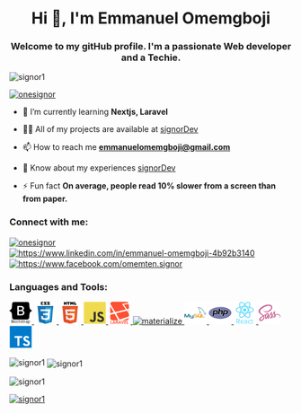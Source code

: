 

<h1 align="center">Hi 👋, I'm Emmanuel Omemgboji</h1>
<h3 align="center">Welcome to my gitHub profile. I'm a passionate Web developer and a Techie.</h3>

<p align="left"> <img src="https://komarev.com/ghpvc/?username=signor1&label=Profile%20views&color=0e75b6&style=flat" alt="signor1" /> </p>


<p align="left"> <a href="https://twitter.com/onesignor" target="blank"><img src="https://img.shields.io/twitter/follow/onesignor?logo=twitter&style=for-the-badge" alt="onesignor" /></a> </p>

- 🌱 I’m currently learning **Nextjs, Laravel**

- 👨‍💻 All of my projects are available at [signorDev](https://signor.vercel.app)

- 📫 How to reach me **emmanuelomemgboji@gmail.com**

- 📄 Know about my experiences [signorDev](https://signor.vercel.app)

- ⚡ Fun fact **On average, people read 10% slower from a screen than from paper.**

<h3 align="left">Connect with me:</h3>
<p align="left">
<a href="https://twitter.com/onesignor" target="blank"><img align="center" src="https://raw.githubusercontent.com/rahuldkjain/github-profile-readme-generator/master/src/images/icons/Social/twitter.svg" alt="onesignor" height="30" width="40" /></a>
<a href="https://linkedin.com/in/https://www.linkedin.com/in/emmanuel-omemgboji-4b92b3140" target="blank"><img align="center" src="https://raw.githubusercontent.com/rahuldkjain/github-profile-readme-generator/master/src/images/icons/Social/linked-in-alt.svg" alt="https://www.linkedin.com/in/emmanuel-omemgboji-4b92b3140" height="30" width="40" /></a>
<a href="https://fb.com/https://www.facebook.com/omemten.signor" target="blank"><img align="center" src="https://raw.githubusercontent.com/rahuldkjain/github-profile-readme-generator/master/src/images/icons/Social/facebook.svg" alt="https://www.facebook.com/omemten.signor" height="30" width="40" /></a>
</p>

<h3 align="left">Languages and Tools:</h3>
<p align="left"> <a href="https://getbootstrap.com" target="_blank" rel="noreferrer"> <img src="https://raw.githubusercontent.com/devicons/devicon/master/icons/bootstrap/bootstrap-plain-wordmark.svg" alt="bootstrap" width="40" height="40"/> </a> <a href="https://www.w3schools.com/css/" target="_blank" rel="noreferrer"> <img src="https://raw.githubusercontent.com/devicons/devicon/master/icons/css3/css3-original-wordmark.svg" alt="css3" width="40" height="40"/> </a> <a href="https://www.w3.org/html/" target="_blank" rel="noreferrer"> <img src="https://raw.githubusercontent.com/devicons/devicon/master/icons/html5/html5-original-wordmark.svg" alt="html5" width="40" height="40"/> </a> <a href="https://developer.mozilla.org/en-US/docs/Web/JavaScript" target="_blank" rel="noreferrer"> <img src="https://raw.githubusercontent.com/devicons/devicon/master/icons/javascript/javascript-original.svg" alt="javascript" width="40" height="40"/> </a> <a href="https://laravel.com/" target="_blank" rel="noreferrer"> <img src="https://raw.githubusercontent.com/devicons/devicon/master/icons/laravel/laravel-plain-wordmark.svg" alt="laravel" width="40" height="40"/> </a> <a href="https://materializecss.com/" target="_blank" rel="noreferrer"> <img src="https://raw.githubusercontent.com/prplx/svg-logos/5585531d45d294869c4eaab4d7cf2e9c167710a9/svg/materialize.svg" alt="materialize" width="40" height="40"/> </a> <a href="https://www.mysql.com/" target="_blank" rel="noreferrer"> <img src="https://raw.githubusercontent.com/devicons/devicon/master/icons/mysql/mysql-original-wordmark.svg" alt="mysql" width="40" height="40"/> </a> <a href="https://www.php.net" target="_blank" rel="noreferrer"> <img src="https://raw.githubusercontent.com/devicons/devicon/master/icons/php/php-original.svg" alt="php" width="40" height="40"/> </a> <a href="https://reactjs.org/" target="_blank" rel="noreferrer"> <img src="https://raw.githubusercontent.com/devicons/devicon/master/icons/react/react-original-wordmark.svg" alt="react" width="40" height="40"/> </a> <a href="https://sass-lang.com" target="_blank" rel="noreferrer"> <img src="https://raw.githubusercontent.com/devicons/devicon/master/icons/sass/sass-original.svg" alt="sass" width="40" height="40"/> </a> <a href="https://www.typescriptlang.org/" target="_blank" rel="noreferrer"> <img src="https://raw.githubusercontent.com/devicons/devicon/master/icons/typescript/typescript-original.svg" alt="typescript" width="40" height="40"/> </a> </p>

<p><img align="left" src="https://github-readme-stats.vercel.app/api/top-langs?username=signor1&show_icons=true&locale=en&layout=compact" alt="signor1" /></p>

<p>&nbsp;<img align="center" src="https://github-readme-stats.vercel.app/api?username=signor1&show_icons=true&locale=en" alt="signor1" /></p>

<p><img align="center" src="https://github-readme-streak-stats.herokuapp.com/?user=signor1&" alt="signor1" /></p>

<p align="left"> <a href="https://github.com/ryo-ma/github-profile-trophy"><img src="https://github-profile-trophy.vercel.app/?username=signor1" alt="signor1" /></a> </p>
